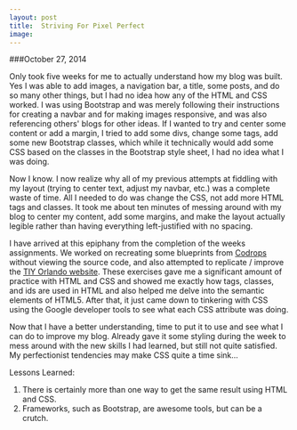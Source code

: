 ```yaml
---
layout: post
title:  Striving For Pixel Perfect
image:
---
```


###October 27, 2014

Only took five weeks for me to actually understand how my blog was built. Yes I was able to add images, a navigation bar, a title, some posts, and do so many other things, but I had no idea how any of the HTML and CSS worked. I was using Bootstrap and was merely following their instructions for creating a navbar and for making images responsive, and was also referencing others' blogs for other ideas. If I wanted to try and center some content or add a margin, I tried to add some divs, change some tags, add some new Bootstrap classes, which while it technically would add some CSS based on the classes in the Bootstrap style sheet, I had no idea what I was doing.

Now I know. I now realize why all of my previous attempts at fiddling with my layout (trying to center text, adjust my navbar, etc.) was a complete waste of time. All I needed to do was change the CSS, not add more HTML tags and classes. It took me about ten minutes of messing around with my blog to center my content, add some margins, and make the layout actually legible rather than having everything left-justified with no spacing.

I have arrived at this epiphany from the completion of the weeks assignments. We worked on recreating some blueprints from [Codrops](http://tympanus.net/codrops/category/blueprints/) without viewing the source code, and also attempted to replicate / improve the [TIY Orlando website](http://orlando.theironyard.com). These exercises gave me a significant amount of practice with HTML and CSS and showed me exactly how tags, classes, and ids are used in HTML and also helped me delve into the semantic elements of HTML5. After that, it just came down to tinkering with CSS using the Google developer tools to see what each CSS attribute was doing.

Now that I have a better understanding, time to put it to use and see what I can do to improve my blog. Already gave it some styling during the week to mess around with the new skills I had learned, but still not quite satisfied. My perfectionist tendencies may make CSS quite a time sink...

Lessons Learned:
1. There is certainly more than one way to get the same result using HTML and CSS.
2. Frameworks, such as Bootstrap, are awesome tools, but can be a crutch.
